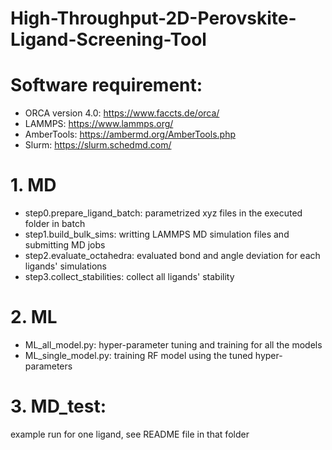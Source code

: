 # High-Throughput-2D-Perovskite-Ligand-Screening-Tool
# Software requirement: 
- ORCA version 4.0: https://www.faccts.de/orca/
- LAMMPS: https://www.lammps.org/
- AmberTools: https://ambermd.org/AmberTools.php
- Slurm: https://slurm.schedmd.com/
# 1. MD
- step0.prepare_ligand_batch: parametrized xyz files in the executed folder in batch
- step1.build_bulk_sims: writting LAMMPS MD simulation files and submitting MD jobs
- step2.evaluate_octahedra: evaluated bond and angle deviation for each ligands' simulations
- step3.collect_stabilities: collect all ligands' stability
# 2. ML
- ML_all_model.py: hyper-parameter tuning and training for all the models
- ML_single_model.py: training RF model using the tuned hyper-parameters
# 3. MD_test: 
example run for one ligand, see README file in that folder
